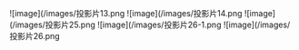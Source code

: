 
![image](/images/投影片13.png
![image](/images/投影片14.png
![image](/images/投影片25.png
![image](/images/投影片26-1.png
![image](/images/投影片26.png
